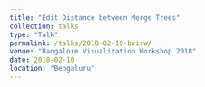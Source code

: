 ```yaml
---
title: "Edit Distance between Merge Trees"
collection: talks
type: "Talk"
permalink: /talks/2018-02-10-bvisw/
venue: "Bangalore Visualization Workshop 2018"
date: 2018-02-10
location: "Bengaluru"
---
```

